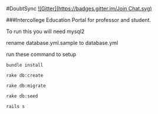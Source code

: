 #DoubtSync
[![Gitter](https://badges.gitter.im/Join Chat.svg)](https://gitter.im/nil1511/DoubtSync?utm_source=badge&utm_medium=badge&utm_campaign=pr-badge&utm_content=badge)


###Intercollege Education Portal for professor and student.


To run this you will need mysql2 

rename database.yml.sample to database.yml


run these command to setup

`bundle install`

`rake db:create`

`rake db:migrate`

`rake db:seed`

`rails s`